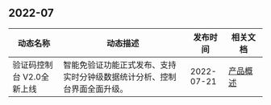 ## 2022-07
<table>
<thead>
<tr>
<th width="20%">动态名称</th>
<th width="50%">动态描述</th>
<th width="15%">发布时间</th>
<th width="15%">相关文档</th>
</tr>
</thead>
<tbody>
<tr>
<td>验证码控制台 V2.0全新上线</td>
<td>智能免验证功能正式发布、支持实时分钟级数据统计分析、控制台界面全面升级。</td>
<td> 2022-07-21</td>
<td><a href="https://cloud.tencent.com/document/product/1110/36334">产品概述</a></td>
</tr>
</tbody></table>

